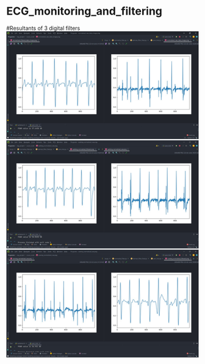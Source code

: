 # ECG_monitoring_and_filtering

#Resultants of 3 digital filters
![Resultant 1](1.jpeg)
![Resultant 2](2.jpeg)
![Resultant 3](3.jpeg)

